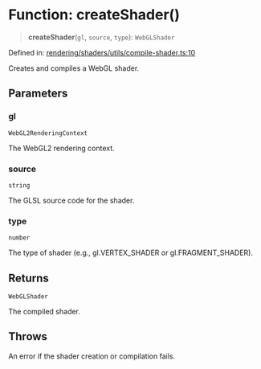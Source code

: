# Function: createShader()

> **createShader**(`gl`, `source`, `type`): `WebGLShader`

Defined in: [rendering/shaders/utils/compile-shader.ts:10](https://github.com/Forge-Game-Engine/Forge/blob/04af294b0d108e7e60d1ae9f40eaa3ca76ca176a/src/rendering/shaders/utils/compile-shader.ts#L10)

Creates and compiles a WebGL shader.

## Parameters

### gl

`WebGL2RenderingContext`

The WebGL2 rendering context.

### source

`string`

The GLSL source code for the shader.

### type

`number`

The type of shader (e.g., gl.VERTEX_SHADER or gl.FRAGMENT_SHADER).

## Returns

`WebGLShader`

The compiled shader.

## Throws

An error if the shader creation or compilation fails.
